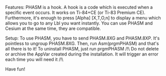 Features:
	PHASM is a hook. A hook is a code which is executed when a specific event occurs. It works on Ti-84+CE (or Ti-83 Premium CE).
	Furthermore, it's enough to press [Alpha] [X,T,O,n] to display a menu which allows you to go to any Lbl you want instantly.
	You can use PHASM and Cesium at the same time, they are compatible.
	

Setup:
	To use PHASM, you have to send PHASM.8XG and PHASM.8XP. It's pointless to ungroup PHASM.8XG. Then, run Asm(prgmPHASM) and that's all there is to it! To uninstall PHASM, just run prgmPHASM
	/!\ Do not delete or archive the AppVar created during the installation. It will trigger an error each time you will need it /!\

Have fun!
